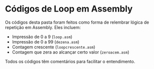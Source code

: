 # Códigos de Loop em Assembly

Os códigos desta pasta foram feitos como forma de relembrar lógica de repetição em Assembly. Eles incluem:

- Impressão de 0 a 9 (`loop.asm`)
- Impressão de 0 a 99 (`dezena.asm`)
- Contagem crescente (`loopcrescente.asm`)
- Contagem que zera ao alcançar certo valor (`zeroacem.asm`)

Todos os códigos têm comentários para facilitar o entendimento.